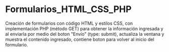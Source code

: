 # Formularios_HTML_CSS_PHP
Creación de formularios con código HTML y estilos CSS, con implementación PHP (método GET) para obtener la información ingresada y al enviarla por medio del boton "Envío" (type: submit), actualiza la ventana y muestra el contenido ingresado, contiene boton para volver al inicio del formulario.
